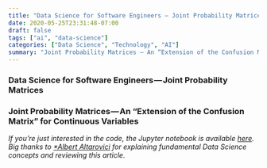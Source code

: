 ```yaml
---
title: "Data Science for Software Engineers — Joint Probability Matrices"
date: 2020-05-25T23:31:48-07:00
draft: false
tags: ["ai", "data-science"]
categories: ["Data Science", "Technology", "AI"]
summary: "Joint Probability Matrices — An “Extension of the Confusion Matrix” for Continuous Variables"
---
```


### Data Science for Software Engineers — Joint Probability Matrices

### Joint Probability Matrices — An “Extension of the Confusion Matrix” for Continuous Variables

*If you’re just interested in the code, the Jupyter notebook is available [*here*](https://github.com/Olshansk/data_science_for_swe/blob/master/transition_matrix/Transition%20Matrix.ipynb). Big thanks to *[*Albert Altarovici](https://www.linkedin.com/in/altarovici/)* for explaining fundamental Data Science concepts and reviewing this article.*
